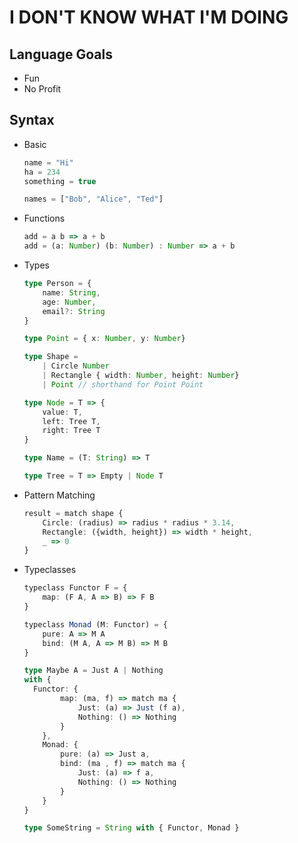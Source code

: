 # I DON'T KNOW WHAT I'M DOING

## Language Goals

- Fun
- No Profit

## Syntax

- Basic

    ```typescript
    name = "Hi"
    ha = 234
    something = true

    names = ["Bob", "Alice", "Ted"]
    ```

- Functions

    ```typescript
    add = a b => a + b
    add = (a: Number) (b: Number) : Number => a + b
    ```

- Types

    ```typescript
    type Person = {
        name: String,
        age: Number,
        email?: String
    }

    type Point = { x: Number, y: Number}

    type Shape = 
        | Circle Number
        | Rectangle { width: Number, height: Number}
        | Point // shorthand for Point Point

    type Node = T => {
        value: T,
        left: Tree T,
        right: Tree T
    }

    type Name = (T: String) => T

    type Tree = T => Empty | Node T
    ```

- Pattern Matching

    ```typescript
    result = match shape {
        Circle: (radius) => radius * radius * 3.14,
        Rectangle: ({width, height}) => width * height,
        _ => 0
    }
    ```

- Typeclasses

    ```typescript
    typeclass Functor F = {
        map: (F A, A => B) => F B
    }

    typeclass Monad (M: Functor) = {
        pure: A => M A
        bind: (M A, A => M B) => M B
    }

    type Maybe A = Just A | Nothing
    with {
      Functor: {
            map: (ma, f) => match ma {
                Just: (a) => Just (f a),
                Nothing: () => Nothing
            }
        },
        Monad: {
            pure: (a) => Just a,
            bind: (ma , f) => match ma {
                Just: (a) => f a,
                Nothing: () => Nothing
            }
        }
    }

    type SomeString = String with { Functor, Monad }
    ```
